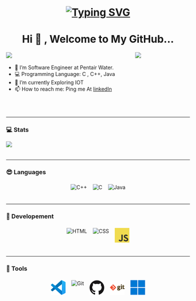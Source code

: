 <!--### Hi there 👋 It's Aman

 - 💻 Programming Language: C, C++, Java
 - 📫 How to reach me: https://www.linkedin.com/in/aman-maurya-a26a721b2
<!--
**AmanMaurya27/AmanMaurya27** is a ✨ _special_ ✨ repository because its `README.md` (this file) appears on your GitHub profile.

Here are some ideas to get you started: -->

### <h1 align="center"> [![Typing SVG](https://readme-typing-svg.herokuapp.com?font=cursive&color=F7D927&center=true&vCenter=true&lines=Hi%2C+I'm+Aman+Maurya)](https://git.io/typing-svg) </h1>
<h1 align="center">Hi 👋 , Welcome to My GitHub...</h1>                  
<img src="https://visitor-badge.laobi.icu/badge?page_id=AmanMaurya27.AmanMaurya27">
<img src="https://media.giphy.com/media/JrZEc84OFlTYcRaqSx/giphy.gif" width="150" align="right"/>

- 🔭 I’m Software Engineer at Pentair Water.
- 💻 Programming Language: C , C++, Java
- 🌱 I’m currently Exploring IOT
- 📫 How to reach me: Ping me At [linkedIn](https://www.linkedin.com/in/aman-maurya-a26a721b2)
<br />
<br />

---
<h3>💻 Stats</h3>
<img src="https://github-readme-stats.vercel.app/api?username=AmanMaurya27&show_icons=true&theme=merko&hide=issues">
<br />
<br />

---
<h3>😎 Languages</h3>
<p align="center">
 <img src="https://img.icons8.com/color/48/000000/c-plus-plus-logo.png" alt="C++" height="40" style="vertical-align:top; margin:6px"/>
 <img src="https://raw.githubusercontent.com/jmnote/z-icons/master/svg/c.svg" title="C"  height="40" style="vertical-align:top; margin:6px"/>
 <img src="https://raw.githubusercontent.com/jmnote/z-icons/master/svg/java.svg" title ="Java"
  height="40" style="vertical-align:top; margin:6px"/>
<br />
<br />

---
<h3>🔦 Developement</h3> 
<p align="center">
 <img src="https://img.icons8.com/color/48/000000/html-5--v1.png" alt="HTML" height="40"  style="vertical-align:top; margin:6px"/>
 <img src="https://img.icons8.com/color/48/000000/css3.png" alt="CSS" height="40" style="vertical-align:top; margin:6px">
<img src="https://raw.githubusercontent.com/github/explore/80688e429a7d4ef2fca1e82350fe8e3517d3494d/topics/javascript/javascript.png" alt="Javascript" height="40" style="vertical-align:top; margin:6px">
<br />
<br />

---                                                                                       
<h3>🧰 Tools</h3> 
<p align="center">
<img src="https://raw.githubusercontent.com/github/explore/80688e429a7d4ef2fca1e82350fe8e3517d3494d/topics/visual-studio-code/visual-studio-code.png" alt="VS Code" height="40" style="vertical-align:top; margin:6px">
<img src="https://raw.githubusercontent.com/jmnote/z-icons/master/svg/git.svg" title="Git"  height="40" style="vertical-align:top; margin:6px">
<img src="https://raw.githubusercontent.com/github/explore/78df643247d429f6cc873026c0622819ad797942/topics/github/github.png" alt="Github" height="40" style="vertical-align:top; margin:6px ; color:white" >
<img src="https://raw.githubusercontent.com/github/explore/80688e429a7d4ef2fca1e82350fe8e3517d3494d/topics/git/git.png" alt="Git" height="40" style="vertical-align:top; margin:6px">
<img src="https://raw.githubusercontent.com/github/explore/80688e429a7d4ef2fca1e82350fe8e3517d3494d/topics/windows/windows.png" alt="Windows" height="40" style="vertical-align:top; margin:6px">
 
</p>





